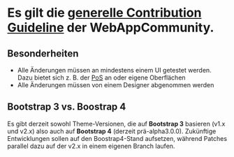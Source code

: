 # Es gilt die [generelle Contribution Guideline](https://git.zd.datev.de/webappcommunity/common-doc/blob/master/CONTRIBUTING.md) der WebAppCommunity.

## Besonderheiten

* Alle Änderungen müssen an mindestens einem UI getestet werden. Dazu bietet sich z. B. der [PoS](https://git.zd.datev.de/webappcommunity/samples/PoS) an oder eigene Oberflächen
* Alle Änderungen müssen von einem Designer abgenommen werden

## Bootstrap 3 vs. Boostrap 4

Es gibt derzeit sowohl Theme-Versionen, die auf **Bootstrap 3** basieren (v1.x und v2.x) also auch auf **Bootstrap 4** (derzeit prä-alpha3.0.0). 
Zukünftige Entwicklungen sollen auf den Boostrap4-Stand aufsetzen, während Patches parallel dazu auf der v2.x in einem eigenen Branch laufen.

